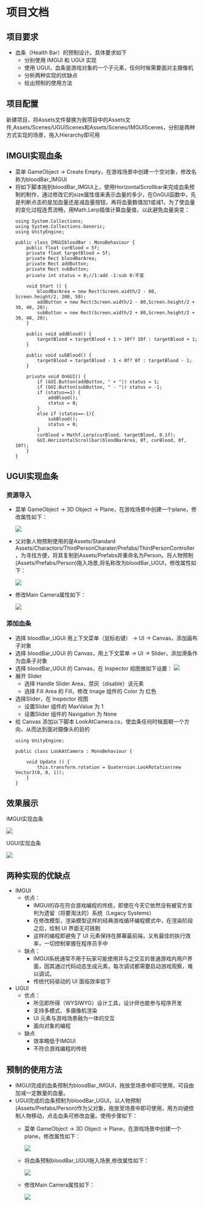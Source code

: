 # 项目文档
## 项目要求
+ 血条（Health Bar）的预制设计。具体要求如下
    + 分别使用 IMGUI 和 UGUI 实现
    + 使用 UGUI，血条是游戏对象的一个子元素，任何时候需要面对主摄像机
    + 分析两种实现的优缺点
    + 给出预制的使用方法
## 项目配置
新建项目，将Assets文件替换为我项目中的Assets文件,Assets/Scenes/UGUIScenes和Assets/Scenes/IMGUIScenes，分别是两种方式实现的场景，拖入Hierarchy即可用
## IMGUI实现血条
+ 菜单 GameObject -> Create Empty，在游戏场景中创建一个空对象，修改名称为bloodBar_IMGUI
+ 将如下脚本拖到bloodBar_IMGUI上，使用HorizontalScrollbar来完成血条预制的制作，通过修改它的size属性值来表示血量的多少，在OnGUI函数中，先是判断点击的是加血量还是减血量按钮，再将血量数值加1或减1，为了使血量的变化过程连贯流畅，用Math.Lerp插值计算血量值，以此避免血量突变：
    ```
    using System.Collections;
    using System.Collections.Generic;
    using UnityEngine;
    
    public class IMGUIbloodBar : MonoBehaviour {
        public float curBlood = 5f;
        private float targetBlood = 5f;
        private Rect bloodBarArea;
        private Rect addButton;
        private Rect subButton;
        private int status = 0;//1:add -1:sub 0:不变
    
        void Start () {
            bloodBarArea = new Rect(Screen.width/2 - 80, Screen.height/2, 200, 50);
            addButton = new Rect(Screen.width/2 - 80,Screen.height/2 + 30, 40, 20);
            subButton = new Rect(Screen.width/2 + 80,Screen.height/2 + 30, 40, 20);
        }
    
        public void addBlood() {
            targetBlood = targetBlood + 1 > 10f? 10f : targetBlood + 1;
        }
    
        public void subBlood() {
            targetBlood = targetBlood - 1 < 0f? 0f : targetBlood - 1;
        }
    
        private void OnGUI() {
            if (GUI.Button(addButton, " + ")) status = 1;
            if (GUI.Button(subButton, " - ")) status = -1;
            if (status==1) {
                addBlood();
                status = 0;
            }
            else if (status==-1){
                subBlood();
                status = 0;
            }
            curBlood = Mathf.Lerp(curBlood, targetBlood, 0.1f);
            GUI.HorizontalScrollbar(bloodBarArea, 0f, curBlood, 0f, 10f);
        }
    }
    ```
## UGUI实现血条
### 资源导入
+ 菜单 GameObject -> 3D Object -> Plane，在游戏场景中创建一个plane，修改属性如下：

    ![](picture/plane.png)
+ 父对象人物预制使用的是Assets/Standard Assets/Charactors/ThirdPersonCharater/Prefabs/ThirdPersonController，为寻找方便，将其复制到Assets/Prefabs并重命名为Person。将人物预制(Assets/Prefabs/Person)拖入场景,将名称改为bloodBar_UGUI，修改属性如下：

    ![](picture/person.png)
+ 修改Main Camera属性如下：

    ![](picture/camera.png)
### 添加血条
+ 选择 bloodBar_UGUI 用上下文菜单（鼠标右键） -> UI -> Canvas，添加画布子对象
+ 选择 bloodBar_UGUI 的 Canvas，用上下文菜单 -> UI -> Slider，添加滑条作为血条子对象
+ 选择 bloodBar_UGUI 的 Canvas，在 Inspector 视图做如下设置：
    ![](picture/Canvas.png)
+ 展开 Slider
    + 选择 Handle Slider Area，禁灰（disable）该元素
    + 选择 Fill Area 的 Fill，修改 Image 组件的 Color 为 红色
+ 选择Slider，在 Inspector 视图
    + 设置Slider 组件的 MaxValue 为 1
    + 设置Slider 组件的 Navigation 为 None
+ 给 Canvas 添加以下脚本 LookAtCamera.cs，使血条任何时候面朝一个方向，从而达到面对摄像头的目的
    ```
    using UnityEngine;

    public class LookAtCamera : MonoBehaviour {

        void Update () {
            this.transform.rotation = Quaternion.LookRotation(new Vector3(0, 0, 1));
        }
    }
    ```
## 效果展示
IMGUI实现血条

![](picture/IMGUI.png)

UGUI实现血条

![](picture/UGUI.png)
## 两种实现的优缺点
+ IMGUI
    + 优点：
        + IMGUI的存在符合游戏编程的传统，即使在今天它依然没有被官方宣判为遗留（将要淘汰的）系统（Legacy Systems）
        + 在修改模型，渲染模型这样的经典游戏循环编程模式中，在渲染阶段之后，绘制 UI 界面无可挑剔
        + 这样的编程即避免了 UI 元素保持在屏幕最前端，又有最佳的执行效率，一切控制掌握在程序员手中
    + 缺点：
        + IMGUI系统通常不用于玩家可能使用并与之交互的普通游戏内用户界面，因其通过代码动态生成元素，每次调试都需要启动游戏观察，难以调试。
        + 传统代码驱动的 UI 面临效率低下
+ UGUI
    + 优点：
        + 所见即所得（WYSIWYG）设计工具，设计师也能参与程序开发
        + 支持多模式、多摄像机渲染
        + UI 元素与游戏场景融为一体的交互
        + 面向对象的编程
    + 缺点
        + 效率略低于IMGUI
        + 不符合游戏编程的传统
## 预制的使用方法
+ IMGUI完成的血条预制为bloodBar_IMGUI，拖放至场景中即可使用，可自由加减一定数量的血量。
+ UGUI完成的血条预制为bloodBar_UGUI，以人物预制(Assets/Prefabs/Person)作为父对象，拖放至场景中即可使用，用方向键控制人物移动，点击血条可修改血量。使用步骤如下：
    + 菜单 GameObject -> 3D Object -> Plane，在游戏场景中创建一个plane，修改属性如下：

        ![](picture/plane.png)
    + 将血条预制bloodBar_UGUI拖入场景,修改属性如下：

        ![](picture/person.png)
    + 修改Main Camera属性如下：

        ![](picture/camera.png)